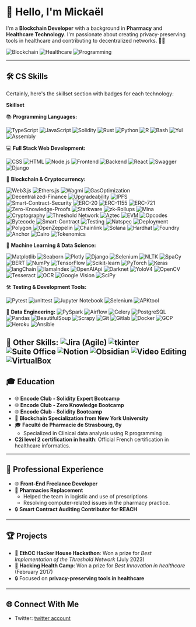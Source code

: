 # 👋 Hello, I'm Mickaël

I'm a **Blockchain Developer** with a background in **Pharmacy** and **Healthcare Technology**. I'm passionate about creating privacy-preserving tools in healthcare and contributing to decentralized networks. 👨‍💻

![Blockchain](https://img.shields.io/badge/Blockchain-Solidity-blue)
![Healthcare](https://img.shields.io/badge/Healthcare-Pharmacy-green)
![Programming](https://img.shields.io/badge/Code-Python%20%7C%20R-yellow)

---

## 🛠 CS Skills
Certainly, here's the skillset section with badges for each technology:

**Skillset**

📚 **Programming Languages:**

![TypeScript](https://img.shields.io/badge/TypeScript-007ACC?style=for-the-badge&logo=typescript&logoColor=white) ![JavaScript](https://img.shields.io/badge/JavaScript-F7DF1E?style=for-the-badge&logo=javascript&logoColor=black) ![Solidity](https://img.shields.io/badge/Solidity-363636?style=for-the-badge&logo=solidity&logoColor=white) ![Rust](https://img.shields.io/badge/Rust-000000?style=for-the-badge&logo=rust&logoColor=white) ![Python](https://img.shields.io/badge/Python-3776AB?style=for-the-badge&logo=python&logoColor=white) ![R](https://img.shields.io/badge/R-276DC3?style=for-the-badge&logo=r&logoColor=white) ![Bash](https://img.shields.io/badge/Bash-4EAA25?style=for-the-badge&logo=gnu-bash&logoColor=white) ![Yul](https://img.shields.io/badge/Yul-007FFF?style=for-the-badge&logo=yaml&logoColor=white) ![Assembly](https://img.shields.io/badge/Assembly-6E4C13?style=for-the-badge&logo=assemblyscript&logoColor=white)

💻 **Full Stack Web Development:** 

![CSS](https://img.shields.io/badge/CSS-1572B6?style=for-the-badge&logo=css3&logoColor=white) ![HTML](https://img.shields.io/badge/HTML-E34F26?style=for-the-badge&logo=html5&logoColor=white) ![Node.js](https://img.shields.io/badge/Node.js-339933?style=for-the-badge&logo=node.js&logoColor=white) ![Frontend](https://img.shields.io/badge/Frontend-42B883?style=for-the-badge) ![Backend](https://img.shields.io/badge/Backend-333?style=for-the-badge) ![React](https://img.shields.io/badge/React-61DAFB?style=for-the-badge&logo=react&logoColor=black) ![Swagger](https://img.shields.io/badge/Swagger-85EA2D?style=for-the-badge&logo=swagger&logoColor=black) ![Django](https://img.shields.io/badge/Django-092E20?style=for-the-badge&logo=django&logoColor=white)

🔗 **Blockchain & Cryptocurrency:** 

![Web3.js](https://img.shields.io/badge/Web3.js-F16822?style=for-the-badge&logo=ethereum&logoColor=white) ![Ethers.js](https://img.shields.io/badge/Ethers.js-3C3C3D?style=for-the-badge&logo=ethereum&logoColor=white) ![Wagmi](https://img.shields.io/badge/Wagmi-000000?style=for-the-badge) ![GasOptimization](https://img.shields.io/badge/GasOptimization-3C3C3D?style=for-the-badge) ![Decentralized-Finance](https://img.shields.io/badge/Decentralized%20Finance-2775C6?style=for-the-badge) ![Upgradeability](https://img.shields.io/badge/Upgradeability-3C3C3D?style=for-the-badge) ![IPFS](https://img.shields.io/badge/IPFS-65B0DE?style=for-the-badge&logo=ipfs&logoColor=white) ![Smart-Contract-Security](https://img.shields.io/badge/Smart%20Contract%20Security-3C3C3D?style=for-the-badge) ![ERC-20](https://img.shields.io/badge/ERC-20-3C3C3D?style=for-the-badge) ![ERC-1155](https://img.shields.io/badge/ERC-1155-3C3C3D?style=for-the-badge) ![ERC-721](https://img.shields.io/badge/ERC-721-3C3C3D?style=for-the-badge) ![Zero-Knowledge-Proofs](https://img.shields.io/badge/Zero%20Knowledge%20Proofs-3C3C3D?style=for-the-badge) ![Starkware](https://img.shields.io/badge/Starkware-3C3C3D?style=for-the-badge) ![zk-Rollups](https://img.shields.io/badge/zk%20Rollups-3C3C3D?style=for-the-badge) ![Mina](https://img.shields.io/badge/Mina-3C3C3D?style=for-the-badge) ![Cryptography](https://img.shields.io/badge/Cryptography-3C3C3D?style=for-the-badge) ![Threshold Network](https://img.shields.io/badge/Threshold%20Network-3C3C3D?style=for-the-badge) ![Aztec](https://img.shields.io/badge/Aztec-3C3C3D?style=for-the-badge) ![EVM](https://img.shields.io/badge/EVM-3C3C3D?style=for-the-badge) ![Opcodes](https://img.shields.io/badge/Opcodes-3C3C3D?style=for-the-badge) ![Bytecode](https://img.shields.io/badge/Bytecode-3C3C3D?style=for-the-badge) ![Smart-Contract](https://img.shields.io/badge/Smart%20Contract-3C3C3D?style=for-the-badge) ![Testing](https://img.shields.io/badge/Testing-3C3C3D?style=for-the-badge) ![Natspec](https://img.shields.io/badge/Natspec-3C3C3D?style=for-the-badge) ![Deployment](https://img.shields.io/badge/Deployment-3C3C3D?style=for-the-badge) ![Polygon](https://img.shields.io/badge/Polygon-3C3C3D?style=for-the-badge) ![OpenZeppelin](https://img.shields.io/badge/OpenZeppelin-3C3C3D?style=for-the-badge) ![Chainlink](https://img.shields.io/badge/Chainlink-3C3C3D?style=for-the-badge) ![Solana](https://img.shields.io/badge/Solana-3C3C3D?style=for-the-badge) ![Hardhat](https://img.shields.io/badge/Hardhat-3C3C3D?style=for-the-badge) ![Foundry](https://img.shields.io/badge/Foundry-3C3C3D?style=for-the-badge) ![Anchor](https://img.shields.io/badge/Anchor-3C3C3D?style=for-the-badge) ![Cairo](https://img.shields.io/badge/Cairo-3C3C3D?style=for-the-badge) ![Tokenomics](https://img.shields.io/badge/Tokenomics-3C3C3D?style=for-the-badge)

🧠 **Machine Learning & Data Science:** 

![Matplotlib](https://img.shields.io/badge/Matplotlib-3776AB?style=for-the-badge&logo=python&logoColor=white) ![Seaborn](https://img.shields.io/badge/Seaborn-3776AB?style=for-the-badge&logo=python&logoColor=white) ![Plotly](https://img.shields.io/badge/Plotly-3F4F75?style=for-the-badge) ![Django](https://img.shields.io/badge/Django-092E20?style=for-the-badge&logo=django&logoColor=white) ![Selenium](https://img.shields.io/badge/Selenium-43B02A?style=for-the-badge&logo=selenium&logoColor=white) ![NLTK](https://img.shields.io/badge/NLTK-4E4D4D?style=for-the-badge&logo=nltk&logoColor=white) ![SpaCy](https://img.shields.io/badge/SpaCy-09A3D5?style=for-the-badge) ![BERT](https://img.shields.io/badge/BERT-3C3C3D?style=for-the-badge) ![NumPy](https://img.shields.io/badge/NumPy-013243?style=for-the-badge&logo=numpy&logoColor=white) ![TensorFlow](https://img.shields.io/badge/TensorFlow-FF6F00?style=for-the-badge&logo=tensorflow&logoColor=white) ![Scikit-learn](https://img.shields.io/badge/Scikit%20Learn-F7931E?style=for-the-badge&logo=scikit-learn&logoColor=white) ![PyTorch](https://img.shields.io/badge/PyTorch-EE4C2C?style=for-the-badge&logo=pytorch&logoColor=white) ![Keras](https://img.shields.io/badge/Keras-D00000?style=for-the-badge&logo=keras&logoColor=white) ![langChain](https://img.shields.io/badge/langChain-3C3C3D?style=for-the-badge) ![llamaIndex](https://img.shields.io/badge/llamaIndex-3C3C3D?style=for-the-badge) ![OpenAIApi](https://img.shields.io/badge/OpenAI%20API-3C3C3D?style=for-the-badge) ![Darknet](https://img.shields.io/badge/Darknet-3C3C3D?style=for-the-badge) ![YoloV4](https://img.shields.io/badge/YOLOv4-3C3C3D?style=for-the-badge) ![OpenCV](https://img.shields.io/badge/OpenCV-5C3EE8?style=for-the-badge&logo=opencv&logoColor=white) ![Tesseract](https://img.shields.io/badge/Tesseract-333333?style=for-the-badge) ![OCR](https://img.shields.io/badge/OCR-3C3C3D?style=for-the-badge) ![Google Vision](https://img.shields.io/badge/Google%20Vision-4285F4?style=for-the-badge&logo=google-cloud&logoColor=white) ![SciPy](https://img.shields.io/badge/SciPy-8CAAE6?style=for-the-badge&logo=scipy&logoColor=white)

🛠️ **Testing & Development Tools:** 

![Pytest](https://img.shields.io/badge/Pytest-0A9EDC?style=for-the-badge) ![unittest](https://img.shields.io/badge/unittest-3C3C3D?style=for-the-badge) ![Jupyter Notebook](https://img.shields.io/badge/Jupyter%20Notebook-F37626?style=for-the-badge&logo=jupyter&logoColor=white) ![Selenium](https://img.shields.io/badge/Selenium-43B02A?style=for-the-badge&logo=selenium&logoColor=white) ![APKtool](https://img.shields.io/badge/APKtool-3C3C3D?style=for-the-badge)

🚀 **Data Engineering:** 
![PySpark](https://img.shields.io/badge/PySpark-E25A1C?style=for-the-badge) ![Airflow](https://img.shields.io/badge/Airflow-007A88?style=for-the-badge) ![Celery](https://img.shields.io/badge/Celery-3C3C3D?style=for-the-badge) ![PostgreSQL](https://img.shields.io/badge/PostgreSQL-4169E1?style=for-the-badge&logo=postgresql&logoColor=white) ![Pandas](https://img.shields.io/badge/Pandas-150458?style=for-the-badge&logo=pandas&logoColor=white) ![BeautifulSoup](https://img.shields.io/badge/BeautifulSoup-3C3C3D?style=for-the-badge) ![Scrapy](https://img.shields.io/badge/Scrapy-3C3C3D?style=for-the-badge) ![Git](https://img.shields.io/badge/Git-F05032?style=for-the-badge&logo=git&logoColor=white) ![Gitlab](https://img.shields.io/badge/Gitlab-FCA121?style=for-the-badge&logo=gitlab&logoColor=black) ![Docker](https://img.shields.io/badge/Docker-2496ED?style=for-the-badge&logo=docker&logoColor=white) ![GCP](https://img.shields.io/badge/Google%20Cloud-4285F4?style=for-the-badge&logo=google-cloud&logoColor=white) ![Heroku](https://img.shields.io/badge/Heroku-430098?style=for-the-badge&logo=heroku&logoColor=white) ![Ansible](https://img.shields.io/badge/Ansible-EE0000?style=for-the-badge&logo=ansible&logoColor=white)

🔧 **Other Skills:** 
![Jira (Agile)](https://img.shields.io/badge/Jira%20(Agile)-0052CC?style=for-the-badge&logo=jira&logoColor=white) ![tkinter](https://img.shields.io/badge/tkinter-3C3C3D?style=for-the-badge) ![Suite Office](https://img.shields.io/badge/Suite%20Office-3C3C3D?style=for-the-badge) ![Notion](https://img.shields.io/badge/Notion-000000?style=for-the-badge&logo=notion&logoColor=white) ![Obsidian](https://img.shields.io/badge/Obsidian-333333?style=for-the-badge) ![Video Editing](https://img.shields.io/badge/Video%20Editing-3C3C3D?style=for-the-badge) ![VirtualBox](https://img.shields.io/badge/VirtualBox-183A61?style=for-the-badge&logo=virtualbox&logoColor=white)
---

## 🎓 Education

- 🌐 **Encode Club - Solidity Expert Bootcamp** 
- 🌐 **Encode Club - Zero Knowledge Bootcamp** 
- 🌐 **Encode Club - Solidity Bootcamp** 
- 📜 **Blockchain Specialization from New York University** 
- 🎓 **Faculté de Pharmacie de Strasbourg, 6y** 
  - Specialized in Clinical data analysis using R programming
- **C2i level 2 certification in health**: Official French certification in healthcare informatics.
---

## 💼 Professional Experience

- 🌐 **Front-End Freelance Developer**
- 💊 **Pharmacies Replacement**
  - Helped the team in logistic and use of prescriptions 
  - Resolving computer-related issues in the pharmacy practice.
- 🔒 **Smart Contract Auditing Contributor for REACH**

---

## 🏆 Projects

- 🏅 **EthCC Hacker House Hackathon**: Won a prize for *Best Implementation of the Threshold Network* (July 2023)
- 🏅 **Hacking Health Camp**: Won a prize for *Best Innovation in healthcare* (February 2017)
- 🔒 Focused on **privacy-preserving tools in healthcare**

---

## 🌐 Connect With Me

- Twitter: [twitter account](https://twitter.com/mickael_rtdev)
